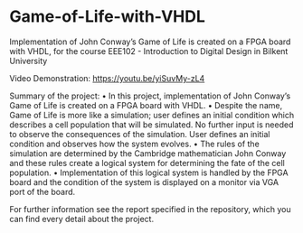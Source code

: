 # Game-of-Life-with-VHDL
Implementation of John Conway’s Game of Life is created on a FPGA board with VHDL, for the course EEE102 - Introduction to Digital Design in Bilkent University 

Video Demonstration: https://youtu.be/yiSuvMy-zL4

Summary of the project:
•	In this project, implementation of John Conway’s Game of Life is created on a FPGA board with VHDL.
•	Despite the name, Game of Life is more like a simulation; user defines an initial condition which describes a cell population that will be simulated. No further input is needed to observe the consequences of the simulation. User defines an initial condition and observes how the system evolves. 
•	The rules of the simulation are determined by the Cambridge mathematician John Conway and these rules create a logical system for determining the fate of the cell population. 
•	Implementation of this logical system is handled by the FPGA board and the condition of the system is displayed on a monitor via VGA port of the board.

For further information see the report specified in the repository, which you can find every detail about the project.

